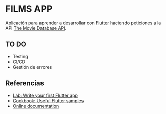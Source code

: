 # FILMS APP

Aplicación para aprender a desarrollar con [Flutter](https://flutter.dev/) haciendo peticiones a la API [The Movie Database API](https://developers.themoviedb.org/).


## TO DO

- Testing
- CI/CD
- Gestión de errores


## Referencias

- [Lab: Write your first Flutter app](https://flutter.dev/docs/get-started/codelab)
- [Cookbook: Useful Flutter samples](https://flutter.dev/docs/cookbook)
- [Online documentation](https://flutter.dev/docs)
